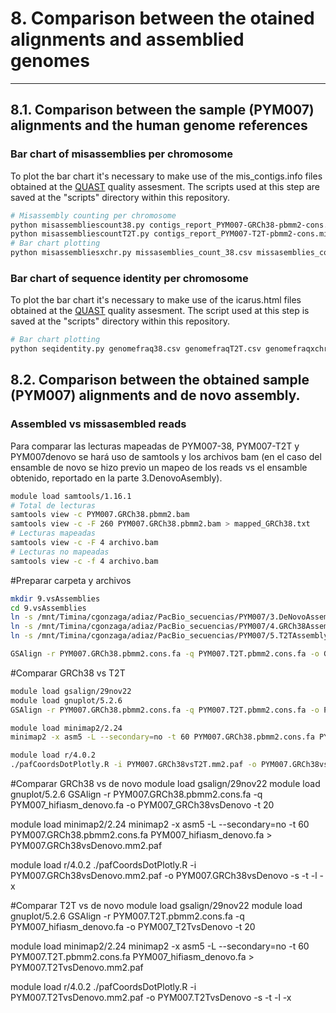 # 8. Comparison between the otained alignments and assemblied genomes 
***

## 8.1. Comparison between the sample (PYM007) alignments and the human genome references 

### Bar chart of misassemblies per chromosome
To plot the bar chart it's necessary to make use of the mis_contigs.info files obtained at the [QUAST](https://quast.sourceforge.net/) quality assesment. The scripts used at this step are saved at the "scripts" directory within this repository. 
```bash
# Misassembly counting per chromosome 
python misassembliescount38.py contigs_report_PYM007-GRCh38-pbmm2-cons.mis_contigs.info
python misassembliescountT2T.py contigs_report_PYM007-T2T-pbmm2-cons.mis_contigs.info
# Bar chart plotting
python misassembliesxchr.py missasemblies_count_38.csv missasemblies_count_T2T.csv misassembliesxchrplot.png
```
### Bar chart of sequence identity per chromosome
To plot the bar chart it's necessary to make use of the icarus.html files obtained at the [QUAST](https://quast.sourceforge.net/) quality assesment. The script used at this step is saved at the "scripts" directory within this repository. 
```bash
# Bar chart plotting
python seqidentity.py genomefraq38.csv genomefraqT2T.csv genomefraqxchrplot.png
```

## 8.2. Comparison between the obtained sample (PYM007) alignments and de novo assembly. 

### Assembled vs missasembled reads
Para comparar las lecturas mapeadas de PYM007-38, PYM007-T2T y PYM007denovo se hará uso de samtools y los archivos bam (en el caso del ensamble de novo se hizo previo un mapeo de los reads vs el ensamble obtenido, reportado en la parte 3.DenovoAsembly). 
```bash
module load samtools/1.16.1
# Total de lecturas
samtools view -c PYM007.GRCh38.pbmm2.bam
samtools view -c -F 260 PYM007.GRCh38.pbmm2.bam > mapped_GRCh38.txt
# Lecturas mapeadas
samtools view -c -F 4 archivo.bam
# Lecturas no mapeadas
samtools view -c -f 4 archivo.bam
```







#Preparar carpeta y archivos
```bash
mkdir 9.vsAssemblies
cd 9.vsAssemblies 
ln -s /mnt/Timina/cgonzaga/adiaz/PacBio_secuencias/PYM007/3.DeNovoAssembly/PYM007_hifiasm_denovo.fa .
ln -s /mnt/Timina/cgonzaga/adiaz/PacBio_secuencias/PYM007/4.GRCh38Assembly/PYM007.GRCh38.pbmm2.cons.fa .
ln -s /mnt/Timina/cgonzaga/adiaz/PacBio_secuencias/PYM007/5.T2TAssembly/PYM007.T2T.pbmm2.cons.fa .
```
```bash
GSAlign -r PYM007.GRCh38.pbmm2.cons.fa -q PYM007.T2T.pbmm2.cons.fa -o GS/PYM007_GRCh38vsT2T -t 20
```

#Comparar GRCh38 vs T2T
```bash
module load gsalign/29nov22
module load gnuplot/5.2.6
GSAlign -r PYM007.GRCh38.pbmm2.cons.fa -q PYM007.T2T.pbmm2.cons.fa -o PYM007_GRCh38vsT2T -t 20
```
```bash
module load minimap2/2.24
minimap2 -x asm5 -L --secondary=no -t 60 PYM007.GRCh38.pbmm2.cons.fa PYM007.T2T.pbmm2.cons.fa > PYM007.GRCh38vsT2T.mm2.paf
```
```bash
module load r/4.0.2
./pafCoordsDotPlotly.R -i PYM007.GRCh38vsT2T.mm2.paf -o PYM007.GRCh38vsT2T -s -t -l -x
```

#Comparar GRCh38 vs de novo
module load gsalign/29nov22
module load gnuplot/5.2.6
GSAlign -r PYM007.GRCh38.pbmm2.cons.fa -q PYM007_hifiasm_denovo.fa -o PYM007_GRCh38vsDenovo -t 20

module load minimap2/2.24
minimap2 -x asm5 -L --secondary=no -t 60 PYM007.GRCh38.pbmm2.cons.fa PYM007_hifiasm_denovo.fa > PYM007.GRCh38vsDenovo.mm2.paf

module load r/4.0.2
./pafCoordsDotPlotly.R -i PYM007.GRCh38vsDenovo.mm2.paf -o PYM007.GRCh38vsDenovo -s -t -l -x

#Comparar T2T vs de novo
module load gsalign/29nov22
module load gnuplot/5.2.6
GSAlign -r PYM007.T2T.pbmm2.cons.fa -q PYM007_hifiasm_denovo.fa -o PYM007_T2TvsDenovo -t 20

module load minimap2/2.24
minimap2 -x asm5 -L --secondary=no -t 60 PYM007.T2T.pbmm2.cons.fa PYM007_hifiasm_denovo.fa > PYM007.T2TvsDenovo.mm2.paf

module load r/4.0.2
./pafCoordsDotPlotly.R -i PYM007.T2TvsDenovo.mm2.paf -o PYM007.T2TvsDenovo -s -t -l -x

